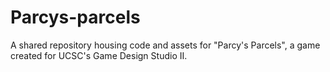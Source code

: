 # Parcys-parcels
A shared repository housing code and assets for "Parcy's Parcels", a game created for UCSC's Game Design Studio II.
